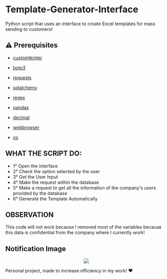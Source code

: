 # Template-Generator-Interface
Python script that uses an interface to create Excel templates for mass sending to customers!

## :warning: Prerequisites

- [customtkinter](https://customtkinter.tomschimansky.com/)

- [boto3](https://boto3.amazonaws.com/v1/documentation/api/latest/index.html)

- [requests](https://requests.readthedocs.io/en/latest/)

- [sqlalchemy](https://www.sqlalchemy.org/)

- [regex](https://docs.python.org/3/library/re.html)

- [pandas](https://pandas.pydata.org/)

- [decimal](https://docs.python.org/3/library/decimal.html)

- [webbrowser](https://docs.python.org/3/library/webbrowser.html)

- [os](https://docs.python.org/3/library/os.html)

## WHAT THE SCRIPT DO:
- 1° Open the interface
- 2° Check the option selected by the user
- 3° Get the User Input
- 4° Make the request within the database
- 5° Make a request to get all the information of the company's users provided by the database
- 6° Generate the Template Automatically

## OBSERVATION
This code will not work because I removed most of the variables because this data is confidential from the company where I currently work!

## Notification Image
<p align="center">
    <img src="https://github.com/user-attachments/assets/78e14464-edd0-4964-a0c3-0978bf26b73c">
</p>

Personal project, made to increase efficiency in my work! ❤️





